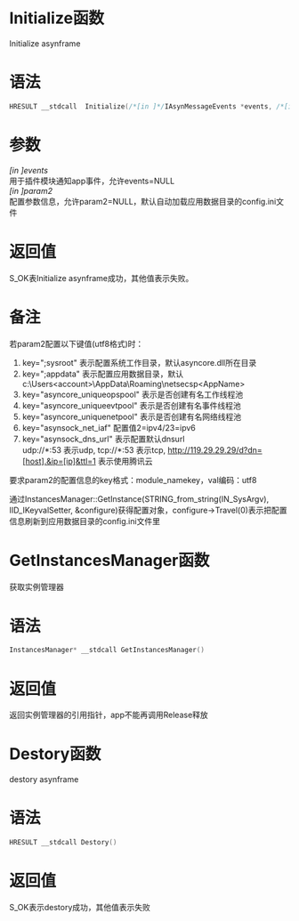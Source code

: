 # Initialize函数  

Initialize asynframe  

# 语法  
```c++   
HRESULT __stdcall  Initialize(/*[in ]*/IAsynMessageEvents *events, /*[in ]*/IKeyvalSetter *param2 )  
```  

# 参数  
*[in ]events*  
用于插件模块通知app事件，允许events=NULL  
*[in ]param2*  
配置参数信息，允许param2=NULL，默认自动加载应用数据目录的config.ini文件  

# 返回值  
S_OK表Initialize asynframe成功，其他值表示失败。  

# 备注  
若param2配置以下键值(utf8格式)时： 
1. key=";sysroot" 表示配置系统工作目录，默认asyncore.dll所在目录  
2. key=";appdata" 表示配置应用数据目录，默认c:\Users\<account>\AppData\Roaming\netsecsp\<AppName>  
3. key="asyncore_uniqueopspool" 表示是否创建有名工作线程池  
4. key="asyncore_uniqueevtpool" 表示是否创建有名事件线程池  
5. key="asyncore_uniquenetpool" 表示是否创建有名网络线程池  
6. key="asynsock_net_iaf" 配置值2=ipv4/23=ipv6  
7. key="asynsock_dns_url" 表示配置默认dnsurl  
udp://\*:53 表示udp, tcp://\*:53 表示tcp, http://119.29.29.29/d?dn=[host].&ip=[ip]&ttl=1 表示使用腾讯云  

要求param2的配置信息的key格式：module_namekey，val编码：utf8

通过InstancesManager::GetInstance(STRING_from_string(IN_SysArgv), IID_IKeyvalSetter, &configure)获得配置对象，configure->Travel(0)表示把配置信息刷新到应用数据目录的config.ini文件里  

# GetInstancesManager函数  
获取实例管理器  

# 语法  
```c++  
InstancesManager* __stdcall GetInstancesManager()  
```  

# 返回值  
返回实例管理器的引用指针，app不能再调用Release释放  

# Destory函数  
destory asynframe  

# 语法  
```c++  
HRESULT __stdcall Destory()  
```  

# 返回值  
S_OK表示destory成功，其他值表示失败  